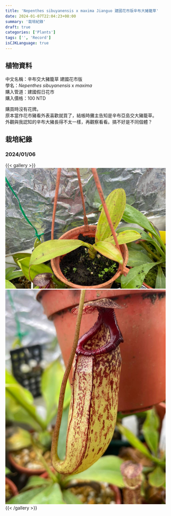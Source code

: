 ```yaml
---
title: 'Nepenthes sibuyanensis x maxima Jianguo 建國花市版辛布大豬籠草'
date: 2024-01-07T22:04:23+08:00
summary: '栽培紀錄'
draft: true
categories: ['Plants']
tags: ['', 'Record']
isCJKLanguage: true
---
```


## 植物資料

中文名稱：辛布交大豬籠草 建國花市版  
學名：*Nepenthes sibuyanensis* x *maxima*  
購入管道：建國假日花市  
購入價格：100 NTD  

購買時沒有花牌。  
原本當作花市豬看外表喜歡就買了，結帳時攤主告知是辛布亞島交大豬籠草。  
外觀與我認知的辛布大豬長得不太一樣，再觀察看看。搞不好是不同個體？  

## 栽培紀錄

### 2024/01/06

{{< gallery >}}
  <img src="./images/2024-01-06(1).jpg" class="grid-w50">
  <img src="./images/2024-01-06(2).jpg" class="grid-w50">
{{< /gallery >}}
